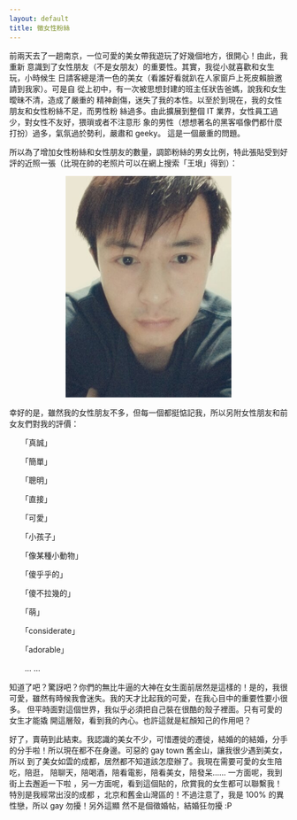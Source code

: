 ```yaml
---
layout: default
title: 徵女性粉絲
---
```



前兩天去了一趟南京，一位可愛的美女帶我遊玩了好幾個地方，很開心！由此，我重新 
意識到了女性朋友（不是女朋友）的重要性。其實，我從小就喜歡和女生玩，小時候生 
日請客總是清一色的美女（看誰好看就趴在人家窗戶上死皮賴臉邀請到我家）。可是自 
從上初中，有一次被思想封建的班主任狀告爸媽，說我和女生曖昧不清，造成了嚴重的 
精神創傷，迷失了我的本性。以至於到現在，我的女性朋友和女性粉絲不足，而男性粉 
絲過多。由此擴展到整個 IT 業界，女性員工過少，對女性不友好，猥瑣或者不注意形 
象的男性（想想著名的黑客嘔像們都什麼打扮）過多，氣氛過於勢利，嚴肅和 geeky。 
這是一個嚴重的問題。 
  
所以為了增加女性粉絲和女性朋友的數量，調節粉絲的男女比例，特此張貼受到好 
評的近照一張（比現在帥的老照片可以在網上搜索「王垠」得到）： 
  
<p><center><img src="images/portrait.jpg" width="300px" /></center></P>

幸好的是，雖然我的女性朋友不多，但每一個都挺惦記我，所以另附女性朋友和前 
女友們對我的評價： 
  
　　「真誠」 
  
　　「簡單」 
  
　　「聰明」 
  
　　「直接」 
  
　　「可愛」 
  
　　「小孩子」 
  
　　「像某種小動物」 
  
　　「傻乎乎的」 
  
　　「傻不拉幾的」 
  
　　「萌」 
  
　　「considerate」 
  
　　「adorable」 
  
　　... ... 
  
知道了吧？驚訝吧？你們的無比牛逼的大神在女生面前居然是這樣的！是的，我很 
可愛，雖然有時候我會迷失。我的天才比起我的可愛，在我心目中的重要性要小很多。 
但平時面對這個世界，我似乎必須把自己裝在很酷的殼子裡面。只有可愛的女生才能撬 
開這層殼，看到我的內心。也許這就是紅顏知己的作用吧？ 
  
好了，賣萌到此結束。我認識的美女不少，可惜遷徙的遷徙，結婚的的結婚，分手 
的分手啦！所以現在都不在身邊。可惡的 gay town 舊金山，讓我很少遇到美女，所以 
到了美女如雲的成都，居然都不知道該怎麼辦了。我現在需要可愛的女生陪吃，陪逛， 
陪聊天，陪喝酒，陪看電影，陪看美女，陪發呆…… 一方面呢，我到街上去邂逅一下啦 
，另一方面呢，看到這個貼的，欣賞我的女生都可以聯繫我！特別是我經常出沒的成都 
，北京和舊金山灣區的！不過注意了，我是 100% 的異性戀，所以 gay 勿擾！另外這顯 
然不是個徵婚帖，結婚狂勿擾 :P 